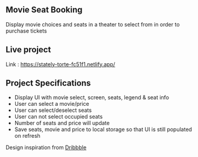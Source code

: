 ## Movie Seat Booking
Display movie choices and seats in a theater to select from in order to purchase tickets
## Live project
  Link : https://stately-torte-fc51f1.netlify.app/
## Project Specifications

- Display UI with movie select, screen, seats, legend & seat info
- User can select a movie/price
- User can select/deselect seats
- User can not select occupied seats
- Number of seats and price will update
- Save seats, movie and price to local storage so that UI is still populated on refresh

Design inspiration from [Dribbble](https://dribbble.com/shots/3628370-Movie-Seat-Booking)
